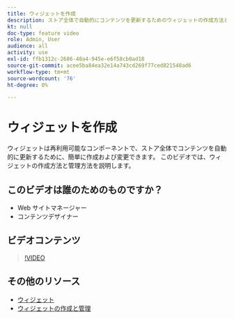 ```yaml
---
title: ウィジェットを作成
description: ストア全体で自動的にコンテンツを更新するためのウィジェットの作成方法と既存のウィジェットの変更方法を説明します。
kt: null
doc-type: feature video
role: Admin, User
audience: all
activity: use
exl-id: ffb1312c-2686-48a4-945e-e6f58cb0ad18
source-git-commit: acee5ba84ea32e14a743cd269f77ced821548ad6
workflow-type: tm+mt
source-wordcount: '76'
ht-degree: 0%

---
```


# ウィジェットを作成

ウィジェットは再利用可能なコンポーネントで、ストア全体でコンテンツを自動的に更新するために、簡単に作成および変更できます。 このビデオでは、ウィジェットの作成方法と管理方法を説明します。

## このビデオは誰のためのものですか？

- Web サイトマネージャー
- コンテンツデザイナー

## ビデオコンテンツ

>[!VIDEO](https://video.tv.adobe.com/v/343786?quality=12&learn=on)

## その他のリソース

- [ウィジェット](https://docs.magento.com/user-guide/cms/widgets.html)
- [ウィジェットの作成と管理](https://docs.magento.com/user-guide/cms/widget-create.html)
